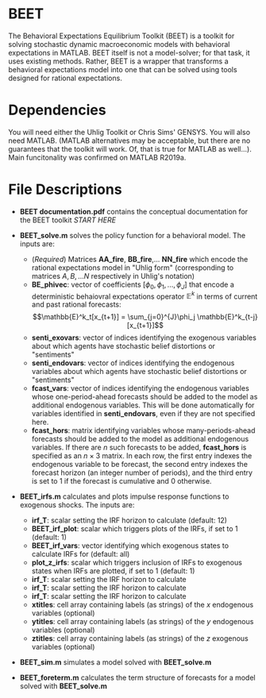 # BEET

<!-- Here: describe in General -->

The Behavioral Expectations Equilibrium Toolkit (BEET) is a toolkit for solving stochastic dynamic macroeconomic models with behavioral expectations in MATLAB.  BEET itself is not a model-solver; for that task, it uses existing methods.  Rather, BEET is a wrapper that transforms a behavioral expectations model into one that can be solved using tools designed for rational expectations.

 # Dependencies
 
 You will need either the Uhlig Toolkit or Chris Sims' GENSYS.  You will also need MATLAB.  (MATLAB alternatives may be acceptable, but there are no guarantees that the toolkit will work.  Of, that is true for MATLAB as well...).  Main funcitonality was confirmed on MATLAB R2019a.

 # File Descriptions

- **BEET documentation.pdf** contains the conceptual documentation for the BEET toolkit *START HERE*

- **BEET_solve.m** solves the policy function for a behavioral model.  The inputs are:
  - (_Required_) Matrices **AA_fire**, **BB_fire**,... **NN_fire** which encode the rational expectations model in "Uhlig form" (corresponding to matrices $A,B,...N$ respectively in Uhlig's notation)
  - **BE_phivec**: vector of coefficients $[\phi_0,\phi_1,...,\phi_J]$ that encode a deterministic behaiovral expectations operator $\mathbb{E}^k$ in terms of current and past rational forecasts:
    $$\mathbb{E}^k_t[x_{t+1}] = \sum_{j=0}^{J}\phi_j \mathbb{E}^k_{t-j}[x_{t+1}]$$
  - **senti_exovars**: vector of indices identifying the exogenous variables about which agents have stochastic belief distortions or "sentiments"
  - **senti_endovars**: vector of indices identifying the endogenous variables about which agents have stochastic belief distortions or "sentiments"
  - **fcast_vars**: vector of indices identifying the endogenous variables whose one-period-ahead forecasts should be added to the model as additional endogenous variables.  This will be done automatically for variables identified in **senti_endovars**, even if they are not specified here.
  - **fcast_hors**: matrix identifying variables whose many-periods-ahead forecasts should be added to the model as additional endogenous variables.  If there are $n$ such forecasts to be added, **fcast_hors** is specified as an $n\times 3$ matrix.  In each row, the first entry indexes the endogenous variable to be forecast, the second entry indexes the forecast horizon (an integer number of periods), and the third entry is set to $1$ if the forecast is cumulative and $0$ otherwise.

- **BEET_irfs.m** calculates and plots impulse response functions to exogenous shocks.  The inputs are:
  - **irf_T**: scalar setting the IRF horizon to calculate  (default: $12$)
  - **BEET_irf_plot**: scalar which triggers plots of the IRFs, if set to $1$ (default: $1$)
  - **BEET_irf_vars**: vector identifying which exogenous states to calculate IRFs for (default: all)
  - **plot_z_irfs**: scalar which triggers inclusion of IRFs to exogenous states when IRFs are plotted, if set to $1$ (default: $1$)
  - **irf_T**: scalar setting the IRF horizon to calculate
  - **irf_T**: scalar setting the IRF horizon to calculate
  - **irf_T**: scalar setting the IRF horizon to calculate
  - **xtitles**: cell array containing labels (as strings) of the $x$ endogenous variables (optional)
  - **ytitles**: cell array containing labels (as strings) of the $y$ endogenous variables (optional)
  - **ztitles**: cell array containing labels (as strings) of the $z$ exogenous variables (optional)

- **BEET_sim.m** simulates a model solved with **BEET_solve.m**

- **BEET_foreterm.m** calculates the term structure of forecasts for a model solved with **BEET_solve.m**





 
